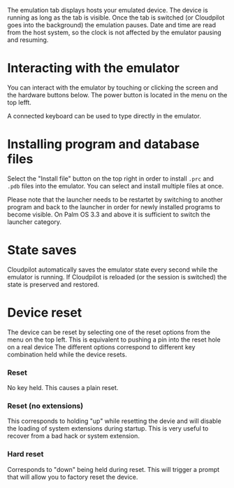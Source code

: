 The emulation tab displays hosts your emulated device. The device is running as
long as the tab is visible. Once the tab is switched (or Cloudpilot goes into
the background) the emulation pauses. Date and time are read from the host
system, so the clock is not affected by the emulator pausing and resuming.

# Interacting with the emulator

You can interact with the emulator by touching or clicking the screen and the
hardware buttons below. The power button is located in the menu on the top
lefft.

A connected keyboard can be used to type directly in the emulator.

# Installing program and database files

Select the "Install file" button on the top right in order to install `.prc` and
`.pdb` files into the emulator. You can select and install multiple files at
once.

Please note that the launcher needs to be restartet by switching to another
program and back to the launcher in order for newly installed programs to become
visible. On Palm OS 3.3 and above it is sufficient to switch the launcher
category.

# State saves

Cloudpilot automatically saves the emulator state every second while the
emulator is running. If Cloudpilot is reloaded (or the session is switched) the
state is preserved and restored.

# Device reset

The device can be reset by selecting one of the reset options from the menu on
the top left. This is equivalent to pushing a pin into the reset hole on a real
device The different options correspond to different key combination held while
the device resets.

### Reset

No key held. This causes a plain reset.

### Reset (no extensions)

This corresponds to holding "up" while resetting
the devie and will disable the loading of system extensions during startup.
This is very useful to recover from a bad hack or system extension.

### Hard reset

Corresponds to "down" being held during reset. This will
trigger a prompt that will allow you to factory reset the device.
